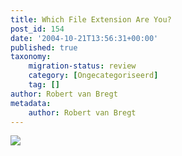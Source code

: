 ```yaml
---
title: Which File Extension Are You?
post_id: 154
date: '2004-10-21T13:56:31+00:00'
published: true
taxonomy:
    migration-status: review
    category: [Ongecategoriseerd]
    tag: []
author: Robert van Bregt
metadata:
    author: Robert van Bregt
---
```

[![](http://www.bbspot.com/Images/News_Features/2004/10/file_extensions/pdf.jpg)](http://www.bbspot.com/News/2004/10/extension_quiz.php)